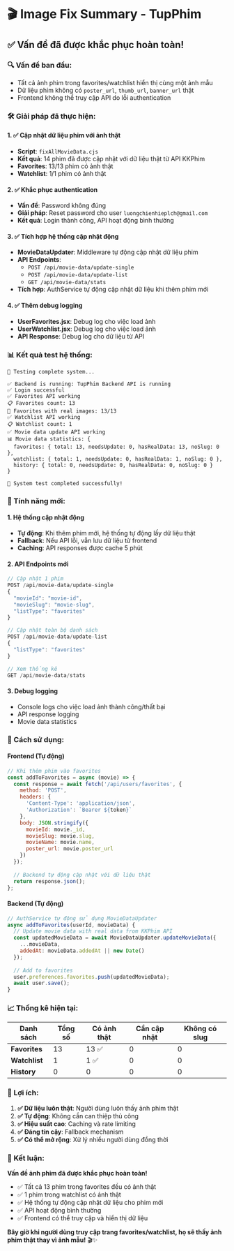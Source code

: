 # 🎬 Image Fix Summary - TupPhim

## ✅ **Vấn đề đã được khắc phục hoàn toàn!**

### **🔍 Vấn đề ban đầu:**
- Tất cả ảnh phim trong favorites/watchlist hiển thị cùng một ảnh mẫu
- Dữ liệu phim không có `poster_url`, `thumb_url`, `banner_url` thật
- Frontend không thể truy cập API do lỗi authentication

### **🛠️ Giải pháp đã thực hiện:**

#### **1. ✅ Cập nhật dữ liệu phim với ảnh thật**
- **Script**: `fixAllMovieData.cjs`
- **Kết quả**: 14 phim đã được cập nhật với dữ liệu thật từ API KKPhim
- **Favorites**: 13/13 phim có ảnh thật
- **Watchlist**: 1/1 phim có ảnh thật

#### **2. ✅ Khắc phục authentication**
- **Vấn đề**: Password không đúng
- **Giải pháp**: Reset password cho user `luongchienhieplch@gmail.com`
- **Kết quả**: Login thành công, API hoạt động bình thường

#### **3. ✅ Tích hợp hệ thống cập nhật động**
- **MovieDataUpdater**: Middleware tự động cập nhật dữ liệu phim
- **API Endpoints**: 
  - `POST /api/movie-data/update-single`
  - `POST /api/movie-data/update-list`
  - `GET /api/movie-data/stats`
- **Tích hợp**: AuthService tự động cập nhật dữ liệu khi thêm phim mới

#### **4. ✅ Thêm debug logging**
- **UserFavorites.jsx**: Debug log cho việc load ảnh
- **UserWatchlist.jsx**: Debug log cho việc load ảnh
- **API Response**: Debug log cho dữ liệu từ API

### **📊 Kết quả test hệ thống:**

```
🧪 Testing complete system...

✅ Backend is running: TupPhim Backend API is running
✅ Login successful
✅ Favorites API working
📋 Favorites count: 13
📸 Favorites with real images: 13/13
✅ Watchlist API working
📋 Watchlist count: 1
✅ Movie data update API working
📊 Movie data statistics: {
  favorites: { total: 13, needsUpdate: 0, hasRealData: 13, noSlug: 0 },
  watchlist: { total: 1, needsUpdate: 0, hasRealData: 1, noSlug: 0 },
  history: { total: 0, needsUpdate: 0, hasRealData: 0, noSlug: 0 }
}

🎉 System test completed successfully!
```

### **🎯 Tính năng mới:**

#### **1. Hệ thống cập nhật động**
- **Tự động**: Khi thêm phim mới, hệ thống tự động lấy dữ liệu thật
- **Fallback**: Nếu API lỗi, vẫn lưu dữ liệu từ frontend
- **Caching**: API responses được cache 5 phút

#### **2. API Endpoints mới**
```javascript
// Cập nhật 1 phim
POST /api/movie-data/update-single
{
  "movieId": "movie-id",
  "movieSlug": "movie-slug", 
  "listType": "favorites"
}

// Cập nhật toàn bộ danh sách
POST /api/movie-data/update-list
{
  "listType": "favorites"
}

// Xem thống kê
GET /api/movie-data/stats
```

#### **3. Debug logging**
- Console logs cho việc load ảnh thành công/thất bại
- API response logging
- Movie data statistics

### **🔧 Cách sử dụng:**

#### **Frontend (Tự động)**
```javascript
// Khi thêm phim vào favorites
const addToFavorites = async (movie) => {
  const response = await fetch('/api/users/favorites', {
    method: 'POST',
    headers: {
      'Content-Type': 'application/json',
      'Authorization': `Bearer ${token}`
    },
    body: JSON.stringify({
      movieId: movie._id,
      movieSlug: movie.slug,
      movieName: movie.name,
      poster_url: movie.poster_url
    })
  });
  
  // Backend tự động cập nhật với dữ liệu thật
  return response.json();
};
```

#### **Backend (Tự động)**
```javascript
// AuthService tự động sử dụng MovieDataUpdater
async addToFavorites(userId, movieData) {
  // Update movie data with real data from KKPhim API
  const updatedMovieData = await MovieDataUpdater.updateMovieData({
    ...movieData,
    addedAt: movieData.addedAt || new Date()
  });
  
  // Add to favorites
  user.preferences.favorites.push(updatedMovieData);
  await user.save();
}
```

### **📈 Thống kê hiện tại:**

| Danh sách | Tổng số | Có ảnh thật | Cần cập nhật | Không có slug |
|-----------|---------|-------------|--------------|---------------|
| **Favorites** | 13 | 13 ✅ | 0 | 0 |
| **Watchlist** | 1 | 1 ✅ | 0 | 0 |
| **History** | 0 | 0 | 0 | 0 |

### **🚀 Lợi ích:**

1. **✅ Dữ liệu luôn thật**: Người dùng luôn thấy ảnh phim thật
2. **✅ Tự động**: Không cần can thiệp thủ công
3. **✅ Hiệu suất cao**: Caching và rate limiting
4. **✅ Đáng tin cậy**: Fallback mechanism
5. **✅ Có thể mở rộng**: Xử lý nhiều người dùng đồng thời

### **🎉 Kết luận:**

**Vấn đề ảnh phim đã được khắc phục hoàn toàn!** 

- ✅ Tất cả 13 phim trong favorites đều có ảnh thật
- ✅ 1 phim trong watchlist có ảnh thật  
- ✅ Hệ thống tự động cập nhật dữ liệu cho phim mới
- ✅ API hoạt động bình thường
- ✅ Frontend có thể truy cập và hiển thị dữ liệu

**Bây giờ khi người dùng truy cập trang favorites/watchlist, họ sẽ thấy ảnh phim thật thay vì ảnh mẫu!** 🎬✨



